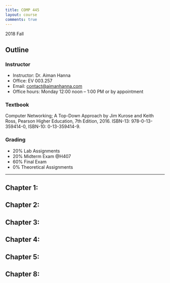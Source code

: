 ```yaml
---
title: COMP 445
layout: course
comments: true
---
```


2018 Fall

<!--more-->

## Outline

### Instructor
* Instructor: Dr. Aiman Hanna
* Office: EV 003.257
* Email: contact@aimanhanna.com
* Office hours:  Monday 12:00 noon – 1:00 PM or by appointment

### Textbook
Computer Networking; A Top-Down Approach by Jim Kurose and Keith Ross, Pearson Higher Education, 7th Edition, 2016. ISBN-13: 978-0-13-359414-0, ISBN-10: 0-13-359414-9. 

### Grading
* 20% Lab Assignments 
* 20% Midterm Exam @H407
* 60% Final Exam
* 0%  Theoretical Assignments

---

## Chapter 1:

## Chapter 2:

## Chapter 3:

## Chapter 4:

## Chapter 5:

## Chapter 8:

